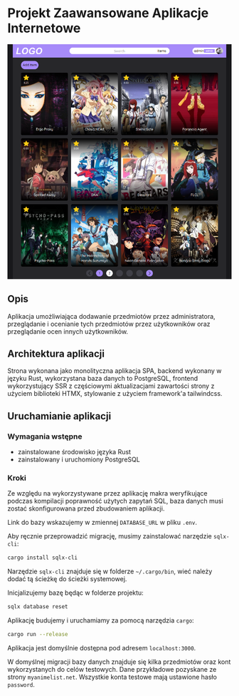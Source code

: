# Projekt Zaawansowane Aplikacje Internetowe

![Przykładowy widok z aplikacji](demo.png)

## Opis

Aplikacja umożliwiająca dodawanie przedmiotów przez administratora, przeglądanie i ocenianie tych przedmiotów przez użytkowników oraz przeglądanie ocen innych użytkowników.

## Architektura aplikacji

Strona wykonana jako monolityczna aplikacja SPA, backend wykonany w języku Rust, wykorzystana baza danych to PostgreSQL, frontend wykorzystujący SSR z częściowymi aktualizacjami zawartości strony z użyciem biblioteki HTMX, stylowanie z użyciem framework'a tailwindcss.

## Uruchamianie aplikacji

### Wymagania wstępne

* zainstalowane środowisko języka Rust
* zainstalowany i uruchomiony PostgreSQL

### Kroki

Ze względu na wykorzystywane przez aplikację makra weryfikujące podczas kompilacji poprawność użytych zapytań SQL, baza danych musi zostać skonfigurowana przed zbudowaniem aplikacji.

Link do bazy wskazujemy w zmiennej ``DATABASE_URL`` w pliku ``.env``.

Aby ręcznie przeprowadzić migrację, musimy zainstalować narzędzie ``sqlx-cli``:

```sh
cargo install sqlx-cli
```

Narzędzie ``sqlx-cli`` znajduje się w folderze ``~/.cargo/bin``, wieć należy dodać tą ścieżkę do ścieżki systemowej.

Inicjalizujemy bazę będąc w folderze projektu:

```sh
sqlx database reset
```

Aplikację budujemy i uruchamiamy za pomocą narzędzia ``cargo``:

```sh
cargo run --release 
```

Aplikacja jest domyślnie dostępna pod adresem ``localhost:3000``.

W domyślnej migracji bazy danych znajduje się kilka przedmiotów oraz kont wykorzystanych do celów testowych. Dane przykładowe pozyskane ze strony
``myanimelist.net``. Wszystkie konta testowe mają ustawione hasło ``password``.
